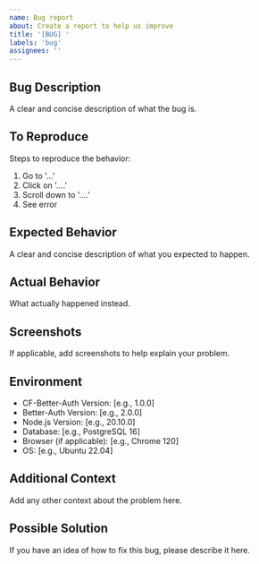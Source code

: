 ```yaml
---
name: Bug report
about: Create a report to help us improve
title: '[BUG] '
labels: 'bug'
assignees: ''
---
```


## Bug Description
A clear and concise description of what the bug is.

## To Reproduce
Steps to reproduce the behavior:
1. Go to '...'
2. Click on '....'
3. Scroll down to '....'
4. See error

## Expected Behavior
A clear and concise description of what you expected to happen.

## Actual Behavior
What actually happened instead.

## Screenshots
If applicable, add screenshots to help explain your problem.

## Environment
- CF-Better-Auth Version: [e.g., 1.0.0]
- Better-Auth Version: [e.g., 2.0.0]
- Node.js Version: [e.g., 20.10.0]
- Database: [e.g., PostgreSQL 16]
- Browser (if applicable): [e.g., Chrome 120]
- OS: [e.g., Ubuntu 22.04]

## Additional Context
Add any other context about the problem here.

## Possible Solution
If you have an idea of how to fix this bug, please describe it here.